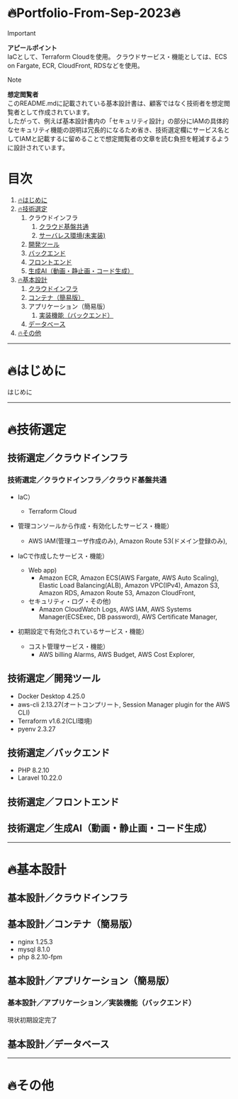 # :fire:Portfolio-From-Sep-2023:fire:
> [!IMPORTANT]
> **アピールポイント**  
> IaCとして、Terraform Cloudを使用。
> クラウドサービス・機能としては、ECS on Fargate, ECR, CloudFront, RDSなどを使用。
  
> [!NOTE]
> **想定閲覧者**  
> このREADME.mdに記載されている基本設計書は、顧客ではなく技術者を想定閲覧者として作成されています。  
> したがって、例えば基本設計書内の「セキュリティ設計」の部分にIAMの具体的なセキュリティ機能の説明は冗長的になるため省き、技術選定欄にサービス名としてIAMと記載するに留めることで想定閲覧者の文章を読む負担を軽減するように設計されています。
  
# 目次
1. [:fire:はじめに](#はじめに)
1. [:fire:技術選定](#技術選定)
    1. クラウドインフラ
        1. [クラウド基盤共通](#技術選定クラウドインフラクラウド基盤共通)
        1. [サーバレス環境(未実装)](#技術選定クラウドインフラサーバレス環境)
    1. [開発ツール](#技術選定開発ツール)
    1. [バックエンド](#技術選定バックエンド)
    1. [フロントエンド](#技術選定フロントエンド)
    1. [生成AI（動画・静止画・コード生成）](#技術選定生成ai動画静止画コード生成)
1. [:fire:基本設計](#基本設計)
    1. [クラウドインフラ](#基本設計クラウドインフラ)
    1. [コンテナ（簡易版）](#基本設計コンテナ簡易版)
    1. アプリケーション（簡易版）
        1. [実装機能（バックエンド）](#基本設計アプリケーション実装機能バックエンド)
    1. [データベース](#基本設計データベース)
1. [:fire:その他](#その他)
  
---------------------------------------
# :fire:はじめに
はじめに  
  
---------------------------------------
# :fire:技術選定
## 技術選定／クラウドインフラ
### 技術選定／クラウドインフラ／クラウド基盤共通
+ IaC）
  - Terraform Cloud
  
+ 管理コンソールから作成・有効化したサービス・機能）
  - AWS IAM(管理ユーザ作成のみ), Amazon Route 53(ドメイン登録のみ), 
  
+ IaCで作成したサービス・機能）
  - Web app)
    - Amazon ECR, Amazon ECS(AWS Fargate, AWS Auto Scaling), Elastic Load Balancing(ALB), Amazon VPC(IPv4), Amazon S3, Amazon RDS, Amazon Route 53, Amazon CloudFront, 
  - セキュリティ・ログ・その他)
    - Amazon CloudWatch Logs, AWS IAM, AWS Systems Manager(ECSExec, DB password), AWS Certificate Manager, 
  
+ 初期設定で有効化されているサービス・機能）
  - コスト管理サービス・機能）
    - AWS billing Alarms, AWS Budget, AWS Cost Explorer, 
  
<!-- 
+ IaCで作成したサービス・機能） WAF, VPC Flow Logs, AWS Config, KMS, Athena, Amazon Inspector, Guard Duty, Config, Security Hub, GuardDuty, Macie, Detective, Network Firewall, 
+ 初期設定で有効化されているサービス・機能）  CloudTrail, AWS Shield Standard, AWS Health Dashboard,
-->
  
<!--
### 技術選定／クラウドインフラ／サーバレス環境
+ Python 3.11.5 (サーバレス環境およびデータ分析基盤の構築用)
  
  
### 技術選定／クラウドインフラ／データ分析基盤
-->
  
## 技術選定／開発ツール
+ Docker Desktop 4.25.0
+ aws-cli 2.13.27(オートコンプリート, Session Manager plugin for the AWS CLI)
+ Terraform v1.6.2(CLI環境)
+ pyenv 2.3.27
  
## 技術選定／バックエンド
+ PHP 8.2.10  
+ Laravel 10.22.0  
  
## 技術選定／フロントエンド
<!-- 
+ Bootstrap（下記生成AIにより、95%以上を自動生成）
+ HTML/CSS（下記生成AIにより、95%以上を自動生成）
-->
  
## 技術選定／生成AI（動画・静止画・コード生成）
<!-- 
+ Creative Reality Studio（写真とテキストを入力し、しゃべるアバター動画を出力するAI。トップページの動画を生成）
+ DiffusionBee（favicon.icoを生成。テキストを入力し、画像を出力するAI。）
+ ChatGPT（version4）　HTML/CSS/Bootstrapを生成
-->
  
  
---------------------------------------
# :fire:基本設計
## 基本設計／クラウドインフラ
  
  
## 基本設計／コンテナ（簡易版）
+ nginx 1.25.3
+ mysql 8.1.0
+ php 8.2.10-fpm
  
## 基本設計／アプリケーション（簡易版）
### 基本設計／アプリケーション／実装機能（バックエンド）
現状初期設定完了
<!-- 
+ CRUD機能
+ 検索機能
+ ページネーション機能
+ バリデーション
+ ユーザー登録、ログイン
-->
  
## 基本設計／データベース
<!--
+ テーブル設計（簡易版）  
ER図  
-->
  
---------------------------------------
# :fire:その他
  
  